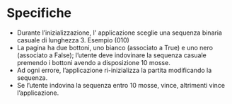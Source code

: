 # Specifiche

- Durante l’inizializzazione, l' applicazione sceglie una sequenza binaria casuale di lunghezza 3. Esempio (010)
- La pagina ha due bottoni, uno bianco (associato a True) e uno nero (associato a False); l’utente deve indovinare la sequenza casuale premendo i bottoni avendo a disposizione 10 mosse.<br>
- Ad ogni errore, l’applicazione ri-inizializza la partita modificando la sequenza.
- Se l’utente indovina la sequenza entro 10 mosse, vince, altrimenti vince  l’applicazione.
